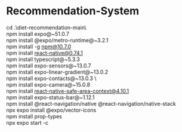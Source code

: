 # Recommendation-System
cd .\diet-recommendation-main\ \
npm install expo@~51.0.7     \
npm install @expo/metro-runtime@~3.2.1  \
npm install -g npm@10.7.0   \
npm install react-native@0.74.1 \
npm install typescript@~5.3.3  \
 npm install expo-sensors@~13.0.7   \
 npm install expo-linear-gradient@~13.0.2 \
 npm install expo-contacts@~13.0.3    \   
npm install expo-camera@~15.0.8     \
npm install react-native-safe-area-context@4.10.1 \
npm install expo-status-bar@~1.12.1 \
npm install @react-navigation/native @react-navigation/native-stack \
npx expo install @expo/vector-icons \
npm install prop-types \
npx expo start -c
